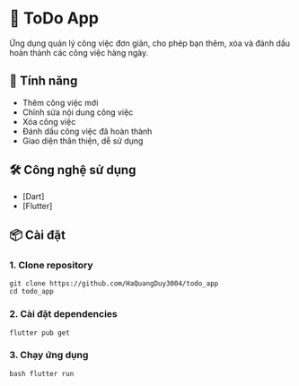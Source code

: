 # 📝 ToDo App

Ứng dụng quản lý công việc đơn giản, cho phép bạn thêm, xóa và đánh dấu hoàn thành các công việc hàng ngày.

## 🚀 Tính năng

- Thêm công việc mới
- Chỉnh sửa nội dung công việc
- Xóa công việc
- Đánh dấu công việc đã hoàn thành
- Giao diện thân thiện, dễ sử dụng

## 🛠️ Công nghệ sử dụng

- [Dart]
- [Flutter]

## 📦 Cài đặt

### 1. Clone repository
```
git clone https://github.com/HaQuangDuy3004/todo_app
cd todo_app
```
### 2. Cài đặt dependencies
``
flutter pub get
``
### 3. Chạy ứng dụng
``bash
flutter run
``
